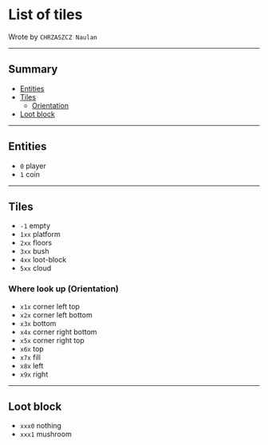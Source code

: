 # **List of tiles**
Wrote by `CHRZASZCZ Naulan`

-- --

## **Summary**
- [Entities](#entities)
- [Tiles](#tiles)
  - [Orientation](#where-look-up--orientation-)
- [Loot block](#loot-block) 

-- --

## Entities
- `0` player
- `1` coin

-- --

## Tiles
- `-1` empty
- `1xx` platform
- `2xx` floors
- `3xx` bush
- `4xx` loot-block
- `5xx` cloud

### Where look up (Orientation)
- `x1x` corner left top
- `x2x` corner left bottom
- `x3x` bottom
- `x4x` corner right bottom
- `x5x` corner right top
- `x6x` top
- `x7x` fill
- `x8x` left
- `x9x` right

-- --

## Loot block
- `xxx0` nothing
- `xxx1` mushroom
